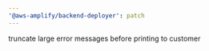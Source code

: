 ```yaml
---
'@aws-amplify/backend-deployer': patch
---
```


truncate large error messages before printing to customer
